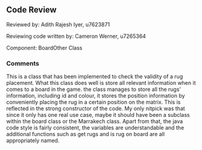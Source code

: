 ## Code Review

Reviewed by: Adith Rajesh Iyer, u7623871

Reviewing code written by: Cameron Werner, u7265364

Component: BoardOther Class

### Comments 

This is a class that has been implemented to check the validity of a rug placement. 
What this class does well is store all relevant information when it comes to a board in the game.
the class manages to store all the rugs' information, including id and colour, it stores the position information
by conveniently placing the rug in a certain position on the matrix. This is reflected in the strong constructor of the
code. My only nitpick was that since it only has one real use case, maybe it should have been a subclass within
the board class or the Marrakech class. Apart from that, the java code style is fairly consistent, the variables are 
understandable and the additional functions such as get rugs and is rug on board are all appropriately named.




